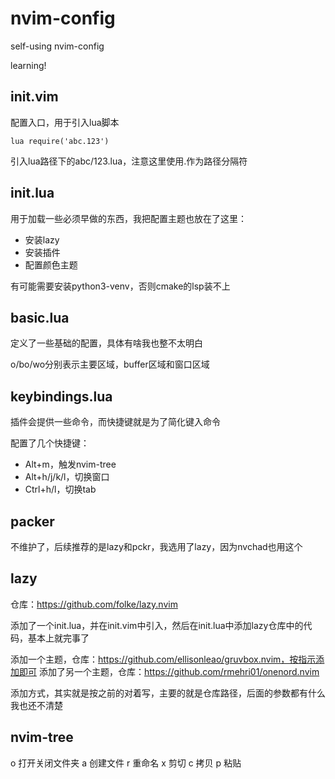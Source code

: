 # nvim-config

self-using nvim-config

learning!

## init.vim

配置入口，用于引入lua脚本

```vimscript
lua require('abc.123')
```

引入lua路径下的abc/123.lua，注意这里使用.作为路径分隔符

## init.lua

用于加载一些必须早做的东西，我把配置主题也放在了这里：
- 安装lazy
- 安装插件
- 配置颜色主题

有可能需要安装python3-venv，否则cmake的lsp装不上

## basic.lua

定义了一些基础的配置，具体有啥我也整不太明白

o/bo/wo分别表示主要区域，buffer区域和窗口区域

## keybindings.lua

插件会提供一些命令，而快捷键就是为了简化键入命令

配置了几个快捷键：
- Alt+m，触发nvim-tree
- Alt+h/j/k/l，切换窗口
- Ctrl+h/l，切换tab

## packer

不维护了，后续推荐的是lazy和pckr，我选用了lazy，因为nvchad也用这个

## lazy

仓库：https://github.com/folke/lazy.nvim

添加了一个init.lua，并在init.vim中引入，然后在init.lua中添加lazy仓库中的代码，基本上就完事了

添加一个主题，仓库：https://github.com/ellisonleao/gruvbox.nvim，按指示添加即可
添加了另一个主题，仓库：https://github.com/rmehri01/onenord.nvim

添加方式，其实就是按之前的对着写，主要的就是仓库路径，后面的参数都有什么我也还不清楚

## nvim-tree

o 打开关闭文件夹
a 创建文件
r 重命名
x 剪切
c 拷贝
p 粘贴

